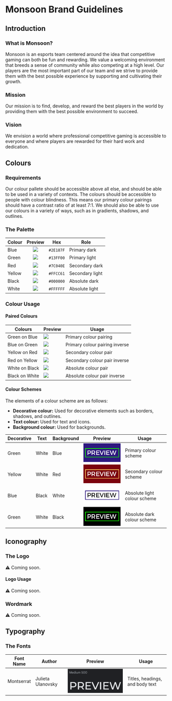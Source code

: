 # Monsoon Brand Guidelines

## Introduction

### What is Monsoon?

Monsoon is an esports team centered around the idea that competitive gaming can both be fun and rewarding. We value a welcoming environment that breeds a sense of community while also competing at a high level. Our players are the most important part of our team and we strive to provide them with the best possible experience by supporting and cultivating their growth.

### Mission

Our mission is to find, develop, and reward the best players in the world by providing them with the best possible environment to succeed.

### Vision

We envision a world where professional competitive gaming is accessible to everyone and where players are rewarded for their hard work and dedication.

## Colours

### Requirements

Our colour pallete should be accessible above all else, and should be able to be used in a variety of contexts. The colours should be accessible to people with colour blindness. This means our primary colour pairings should have a contrast ratio of at least 7:1. We should also be able to use our colours in a variety of ways, such as in gradients, shadows, and outlines.

### The Palette

| Colour |                      Preview                      | Hex       | Role            |
| ------ | :-----------------------------------------------: | --------- | --------------- |
| Blue   | ![](https://via.placeholder.com/15/2E187F?text=+) | `#2E187F` | Primary dark    |
| Green  | ![](https://via.placeholder.com/15/13ff00?text=+) | `#13FF00` | Primary light   |
| Red    | ![](https://via.placeholder.com/15/7C040E?text=+) | `#7C040E` | Secondary dark  |
| Yellow | ![](https://via.placeholder.com/15/FFCC61?text=+) | `#FFCC61` | Secondary light |
| Black  | ![](https://via.placeholder.com/15/000000?text=+) | `#000000` | Absolute dark   |
| White  | ![](https://via.placeholder.com/15/FFFFFF?text=+) | `#FFFFFF` | Absolute light  |

### Colour Usage

#### Paired Colours

| Colours        | Preview                                                             | Usage                          |
| -------------- | ------------------------------------------------------------------- | ------------------------------ |
| Green on Blue  | ![](https://via.placeholder.com/200x100/2E187F/13ff00?text=PREVIEW) | Primary colour pairing         |
| Blue on Green  | ![](https://via.placeholder.com/200x100/13ff00/2E187F?text=PREVIEW) | Primary colour pairing inverse |
| Yellow on Red  | ![](https://via.placeholder.com/200x100/7C040E/FFCC61?text=PREVIEW) | Secondary colour pair          |
| Red on Yellow  | ![](https://via.placeholder.com/200x100/FFCC61/7C040E?text=PREVIEW) | Secondary colour pair inverse  |
| White on Black | ![](https://via.placeholder.com/200x100/000000/FFFFFF?text=PREVIEW) | Absolute colour pair           |
| Black on White | ![](https://via.placeholder.com/200x100/FFFFFF/000000?text=PREVIEW) | Absolute colour pair inverse   |

#### Colour Schemes

The elements of a colour scheme are as follows:

- **Decorative colour:** Used for decorative elements such as borders, shadows, and outlines.
- **Text colour:** Used for text and icons.
- **Background colour:** Used for backgrounds.

| Decorative | Text  | Background | Preview                                                    | Usage                        |
| ---------- | ----- | ---------- | ---------------------------------------------------------- | ---------------------------- |
| Green      | White | Blue       | ![](../assets/brand/scheme_previews/green_white_blue.png)  | Primary colour scheme        |
| Yellow     | White | Red        | ![](../assets/brand/scheme_previews/yellow_white_red.png)  | Secondary colour scheme      |
| Blue       | Black | White      | ![](../assets/brand/scheme_previews/blue_black_white.png)  | Absolute light colour scheme |
| Green      | White | Black      | ![](../assets/brand/scheme_previews/green_white_black.png) | Absolute dark colour scheme  |

## Iconography

### The Logo

⚠️ Coming soon.

#### Logo Usage

⚠️ Coming soon.

### Wordmark

⚠️ Coming soon.

## Typography

### The Fonts

| Font Name  | Author            | Preview                                           | Usage                           |
| ---------- | ----------------- | ------------------------------------------------- | ------------------------------- |
| Montserrat | Julieta Ulanovsky | ![](../assets/brand/font_previews/montserrat.png) | Titles, headings, and body text |
